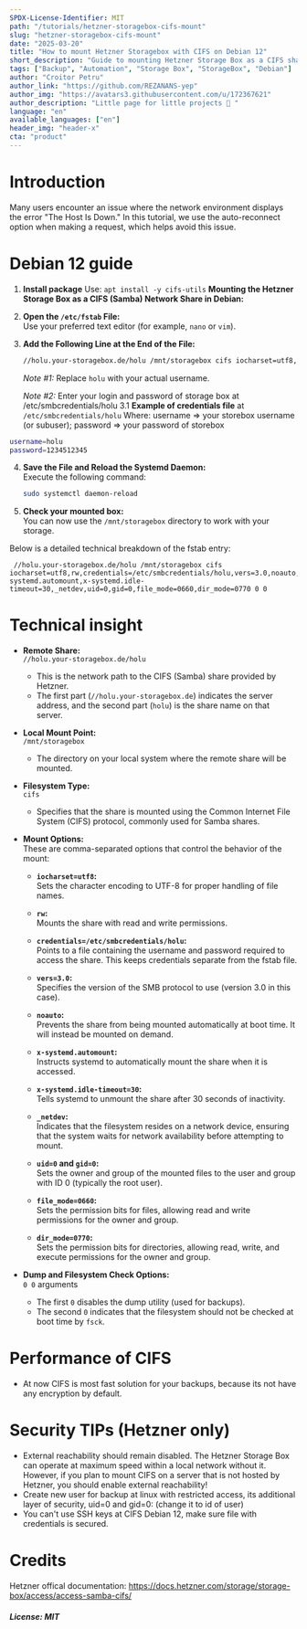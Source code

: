 ```yaml
---
SPDX-License-Identifier: MIT
path: "/tutorials/hetzner-storagebox-cifs-mount"
slug: "hetzner-storagebox-cifs-mount"
date: "2025-03-20"
title: "How to mount Hetzner Storagebox with CIFS on Debian 12"
short_description: "Guide to mounting Hetzner Storage Box as a CIFS share on Debian 12 with auto-reconnect, security tips, and technical insights."
tags: ["Backup", "Automation", "Storage Box", "StorageBox", "Debian"]
author: "Croitor Petru"
author_link: "https://github.com/REZANANS-yep"
author_img: "https://avatars3.githubusercontent.com/u/172367621"
author_description: "Little page for little projects 🤗 "
language: "en"
available_languages: ["en"]
header_img: "header-x"
cta: "product"
---
```


# Introduction
Many users encounter an issue where the network environment displays the error "The Host Is Down." In this tutorial, we use the auto-reconnect option when making a request, which helps avoid this issue.

# Debian 12 guide
1. **Install package**
   Use: `apt install -y cifs-utils`
**Mounting the Hetzner Storage Box as a CIFS (Samba) Network Share in Debian:**
2. **Open the `/etc/fstab` File:**  
   Use your preferred text editor (for example, `nano` or `vim`).
3. **Add the Following Line at the End of the File:**  
   ```bash
   //holu.your-storagebox.de/holu /mnt/storagebox cifs iocharset=utf8,rw,credentials=/etc/smbcredentials/holu,vers=3.0,noauto,x-systemd.automount,x-systemd.idle-timeout=30,_netdev,uid=0,gid=0,file_mode=0660,dir_mode=0770 0 0
   ```  
   _Note #1:_ Replace `holu` with your actual username. 
   
   _Note #2:_ Enter your login and password of storage box at /etc/smbcredentials/holu
3.1 **Example of credentials file** at `/etc/smbcredentials/holu`
Where: username => your storebox username (or subuser); password => your password of storebox
```bash
username=holu
password=1234512345
```
4. **Save the File and Reload the Systemd Daemon:**  
   Execute the following command:  
   ```bash
   sudo systemctl daemon-reload
   ```
5. **Check your mounted box:**  
   You can now use the `/mnt/storagebox` directory to work with your storage.

Below is a detailed technical breakdown of the fstab entry:

```
 //holu.your-storagebox.de/holu /mnt/storagebox cifs iocharset=utf8,rw,credentials=/etc/smbcredentials/holu,vers=3.0,noauto,x-systemd.automount,x-systemd.idle-timeout=30,_netdev,uid=0,gid=0,file_mode=0660,dir_mode=0770 0 0
```

# Technical insight
- **Remote Share:**  
  `//holu.your-storagebox.de/holu`  
  - This is the network path to the CIFS (Samba) share provided by Hetzner.  
  - The first part (`//holu.your-storagebox.de`) indicates the server address, and the second part (`holu`) is the share name on that server.

- **Local Mount Point:**  
  `/mnt/storagebox`  
  - The directory on your local system where the remote share will be mounted.

- **Filesystem Type:**  
  `cifs`  
  - Specifies that the share is mounted using the Common Internet File System (CIFS) protocol, commonly used for Samba shares.

- **Mount Options:**  
  These are comma-separated options that control the behavior of the mount:
  
  - **`iocharset=utf8`:**  
    Sets the character encoding to UTF-8 for proper handling of file names.
  
  - **`rw`:**  
    Mounts the share with read and write permissions.
  
  - **`credentials=/etc/smbcredentials/holu`:**  
    Points to a file containing the username and password required to access the share. This keeps credentials separate from the fstab file.
  
  - **`vers=3.0`:**  
    Specifies the version of the SMB protocol to use (version 3.0 in this case).
  
  - **`noauto`:**  
    Prevents the share from being mounted automatically at boot time. It will instead be mounted on demand.
  
  - **`x-systemd.automount`:**  
    Instructs systemd to automatically mount the share when it is accessed.
  
  - **`x-systemd.idle-timeout=30`:**  
    Tells systemd to unmount the share after 30 seconds of inactivity.
  
  - **`_netdev`:**  
    Indicates that the filesystem resides on a network device, ensuring that the system waits for network availability before attempting to mount.
  
  - **`uid=0` and `gid=0`:**  
    Sets the owner and group of the mounted files to the user and group with ID 0 (typically the root user).
  
  - **`file_mode=0660`:**  
    Sets the permission bits for files, allowing read and write permissions for the owner and group.
  
  - **`dir_mode=0770`:**  
    Sets the permission bits for directories, allowing read, write, and execute permissions for the owner and group.

- **Dump and Filesystem Check Options:**  
  `0 0` arguments  
  - The first `0` disables the dump utility (used for backups).  
  - The second `0` indicates that the filesystem should not be checked at boot time by `fsck`.

# Performance of CIFS
- At now CIFS is most fast solution for your backups, because its not have any encryption by default.

# Security TIPs (Hetzner only)
- External reachability should remain disabled. The Hetzner Storage Box can operate at maximum speed within a local network without it. However, if you plan to mount CIFS on a server that is not hosted by Hetzner, you should enable external reachability! 
- Create new user for backup at linux with restricted access, its additional layer of security, uid=0 and gid=0: (change it to id of user)
- You can't use SSH keys at CIFS Debian 12, make sure file with credentials is secured.

# Credits
Hetzner offical documentation: https://docs.hetzner.com/storage/storage-box/access/access-samba-cifs/

##### License: MIT

<!--

Contributor's Certificate of Origin

By making a contribution to this project, I certify that:

(a) The contribution was created in whole or in part by me and I have
    the right to submit it under the license indicated in the file; or

(b) The contribution is based upon previous work that, to the best of my
    knowledge, is covered under an appropriate license and I have the
    right under that license to submit that work with modifications,
    whether created in whole or in part by me, under the same license
    (unless I am permitted to submit under a different license), as
    indicated in the file; or

(c) The contribution was provided directly to me by some other person
    who certified (a), (b) or (c) and I have not modified it.

(d) I understand and agree that this project and the contribution are
    public and that a record of the contribution (including all personal
    information I submit with it, including my sign-off) is maintained
    indefinitely and may be redistributed consistent with this project
    or the license(s) involved.

Signed-off-by: Croitor Petru pterohost@yahoo.com

-->
